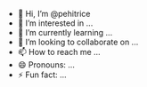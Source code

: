 - 👋 Hi, I’m @pehitrice
- 👀 I’m interested in ...
- 🌱 I’m currently learning ...
- 💞️ I’m looking to collaborate on ...
- 📫 How to reach me ...
- 😄 Pronouns: ...
- ⚡ Fun fact: ...

<!---
pehitrice/pehitrice is a ✨ special ✨ repository because its `README.md` (this file) appears on your GitHub profile.
You can click the Preview link to take a look at your changes.
--->
